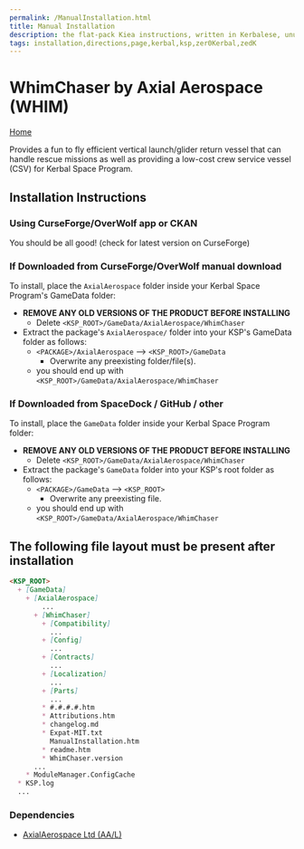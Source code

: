 ```yaml
---
permalink: /ManualInstallation.html
title: Manual Installation
description: the flat-pack Kiea instructions, written in Kerbalese, unusally present
tags: installation,directions,page,kerbal,ksp,zer0Kerbal,zedK
---
```


<!-- ManualInstallation.md v1.1.8.1
WhimChaser by Axial Aerospace (WHIM)
created: 01 Oct 2019
updated: 29 Jul 2022 -->

<!-- based upon work by Lisias -->

# WhimChaser by Axial Aerospace (WHIM)

[Home](./index.md)

Provides a fun to fly efficient  vertical launch/glider return vessel that can handle rescue missions as well as providing a low-cost crew service vessel (CSV) for Kerbal Space Program.

## Installation Instructions

### Using CurseForge/OverWolf app or CKAN

You should be all good! (check for latest version on CurseForge)

### If Downloaded from CurseForge/OverWolf manual download

To install, place the `AxialAerospace` folder inside your Kerbal Space Program's GameData folder:

* **REMOVE ANY OLD VERSIONS OF THE PRODUCT BEFORE INSTALLING**
  * Delete `<KSP_ROOT>/GameData/AxialAerospace/WhimChaser`
* Extract the package's `AxialAerospace/` folder into your KSP's GameData folder as follows:
  * `<PACKAGE>/AxialAerospace` --> `<KSP_ROOT>/GameData`
    * Overwrite any preexisting folder/file(s).
  * you should end up with `<KSP_ROOT>/GameData/AxialAerospace/WhimChaser`

### If Downloaded from SpaceDock / GitHub / other

To install, place the `GameData` folder inside your Kerbal Space Program folder:

* **REMOVE ANY OLD VERSIONS OF THE PRODUCT BEFORE INSTALLING**
  * Delete `<KSP_ROOT>/GameData/AxialAerospace/WhimChaser`
* Extract the package's `GameData` folder into your KSP's root folder as follows:
  * `<PACKAGE>/GameData` --> `<KSP_ROOT>`
    * Overwrite any preexisting file.
  * you should end up with `<KSP_ROOT>/GameData/AxialAerospace/WhimChaser`

## The following file layout must be present after installation

```markdown
<KSP_ROOT>
  + [GameData]
    + [AxialAerospace]
        ...
      + [WhimChaser]
        + [Compatibility]
          ...
        + [Config]
          ...
        + [Contracts]
          ...
        + [Localization]
          ...
        + [Parts]
          ...
        * #.#.#.#.htm
        * Attributions.htm
        * changelog.md
        * Expat-MIT.txt
          ManualInstallation.htm
        * readme.htm
        * WhimChaser.version
      ...
    * ModuleManager.ConfigCache
  * KSP.log
  ...
```

### Dependencies

* [AxialAerospace Ltd (AA/L)][AAL]

[AAL]: https://github.com/zer0Kerbal/AxialAerospaceLtd "AxialAerospace Ltd (AA/L)"
[mm]: https://forum.kerbalspaceprogram.com/index.php?/topic/50533-*/ "Module Manager"
[mml]: https://github.com/net-lisias-ksp/ModuleManager "Module Manager /L"
